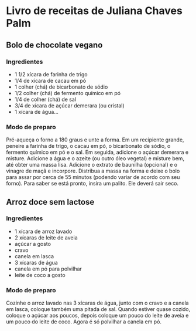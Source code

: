 # Livro de receitas de Juliana Chaves Palm

## Bolo de chocolate vegano
### Ingredientes
* 1 1/2 xícara de farinha de trigo
* 1/4 de xícara de cacau em pó
* 1 colher (chá) de bicarbonato de sódio
* 1/2 colher (chá) de fermento químico em pó
* 1/4 de colher (chá) de sal
* 3/4 de xícara de açúcar demerara (ou cristal)
* 1 xícara de água... 
### Modo de preparo
Pré-aqueça o forno a 180 graus e unte a forma. Em um recipiente grande, peneire a farinha de trigo, o cacau em pó, o bicarbonato de sódio, o fermento químico em pó e o sal. Em seguida, adicione o açúcar demerara e misture.
Adicione a água e o azeite (ou outro óleo vegetal) e misture bem, até obter uma massa lisa. Adicione o extrato de baunilha (opcional) e o vinagre de maçã e incorpore. Distribua a massa na forma e deixe o bolo para assar por cerca de 55 minutos (podendo variar de acordo com seu forno). Para saber se está pronto, insira um palito. Ele deverá sair seco.

## Arroz doce sem lactose
### Ingredientes
* 1 xícara de arroz lavado
* 2 xícaras de leite de aveia
* açúcar a gosto
* cravo
* canela em lasca
* 3 xícaras de água
* canela em pó para polvilhar
* leite de coco a gosto
### Modo de preparo
Cozinhe o arroz lavado nas 3 xícaras de água, junto com o cravo e a canela em lasca, coloque também uma pitada de sal. Quando estiver quase cozido, coloque o açúcar aos poucos, depois coloque um pouco do leite de aveia e um pouco do leite de coco. Agora é só polvilhar a canela em pó.
